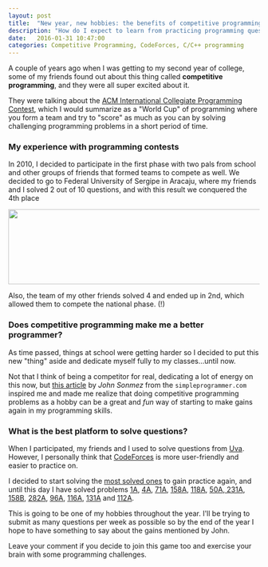 ```yaml
---
layout: post
title:  "New year, new hobbies: the benefits of competitive programming"
description: "How do I expect to learn from practicing programming questions"
date:   2016-01-31 10:47:00
categories: Competitive Programming, CodeForces, C/C++ programming
---
```


A couple of years ago when I was getting to my second year of college, some of my friends found out about this thing called **competitive programming**, and they were all super excited about it. 

They were talking about the <a href="https://en.wikipedia.org/wiki/ACM_International_Collegiate_Programming_Contest" target="_blanket">ACM International Collegiate Programming Contest</a>, which I would summarize as a "World Cup" of programming where you form a team and try to "score" as much as you can by solving challenging programming problems in a short period of time.

### **My experience with programming contests**

In 2010, I decided to participate in the first phase with two pals from school and other groups of friends that formed teams to compete as well. We decided to go to Federal University of Sergipe in Aracaju, where my friends and I solved 2 out of 10 questions, and with this result we conquered the 4th place

<img src="http://toribeiro.com/static/img/team.png" width="1275" height="150" class="img-responsive center-block" />

Also, the team of my other friends solved 4 and ended up in 2nd, which allowed them to compete the national phase. (!) 

### **Does competitive programming make me a better programmer?**

As time passed, things at school were getting harder so I decided to put this new "thing" aside and dedicate myself fully to my classes...until now.

Not that I think of being a competitor for real, dedicating a lot of energy on this now, but <a href="http://simpleprogrammer.com/2010/04/02/so-you-want-to-become-a-better-programmer-topcoder/" target="_blanket">this article</a> by *John Sonmez* from the `simpleprogrammer.com` inspired me and made me realize that doing competitive programming problems as a hobby can be a great and *fun* way of starting to make gains again in my programming skills. 

### **What is the best platform to solve questions?**

When I participated, my friends and I used to solve questions from <a href="https://uva.onlinejudge.org/">Uva</a>. However, I personally think that <a href="http://codeforces.com/">CodeForces</a> is more user-friendly and easier to practice on.

I decided to start solving the <a href="http://codeforces.com/problemset?order=BY_SOLVED_DESC" target="_blanket">most solved ones</a> to gain practice again, and until this day I have solved problems <a href="http://codeforces.com/problemset/problem/1/A" target="_blanket">1A</a>, <a href="http://codeforces.com/problemset/problem/4/A" target="_blanket">4A</a>, <a href="http://codeforces.com/problemset/problem/71/A" target="_blanket">71A</a>, <a href="http://codeforces.com/problemset/problem/158/A" target="_blanket">158A</a>, <a href="http://codeforces.com/problemset/problem/118/A" target="_blanket">118A</a>, <a href="http://codeforces.com/problemset/problem/50/A" target="_blanket">50A</a>,<a href="http://codeforces.com/problemset/problem/231/A" target="_blanket"> 231A</a>, <a href="http://codeforces.com/problemset/problem/158/B" target="_blanket">158B</a>, <a href="http://codeforces.com/problemset/problem/282/A" target="_blanket">282A</a>, <a href="http://codeforces.com/problemset/problem/96/A" target="_blanket">96A</a>, <a href="http://codeforces.com/problemset/problem/116/A" target="_blanket">116A</a>, <a href="http://codeforces.com/problemset/problem/131/A" target="_blanket">131A</a> and <a href="http://codeforces.com/problemset/problem/112/A" target="_blanket">112A</a>. 

This is going to be one of my hobbies throughout the year. I'll be trying to submit as many questions per week as possible so by the end of the year I hope to have something to say about the gains mentioned by John.

Leave your comment if you decide to join this game too and exercise your brain with some programming challenges. 






